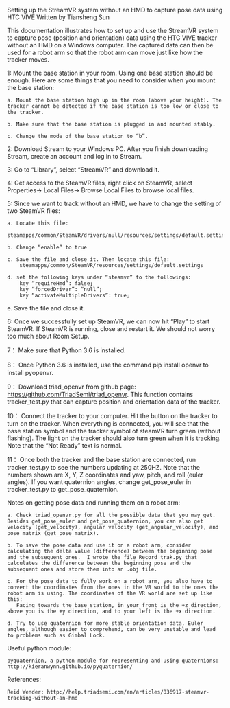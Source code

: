 Setting up the StreamVR system without an HMD to capture pose data using HTC VIVE
Written by Tiansheng Sun

This documentation illustrates how to set up and use the StreamVR system to capture pose (position and orientation) data using the HTC VIVE tracker without an HMD on a Windows computer. The captured data can then be used for a robot arm so that the robot arm can move just like how the tracker moves. 

1:  Mount the base station in your room. Using one base station should be enough. Here are some things that you need to consider when you mount the base station:

	a. Mount the base station high up in the room (above your height). The tracker cannot be detected if the base station is too low or close to the tracker.

	b. Make sure that the base station is plugged in and mounted stably. 

	c. Change the mode of the base station to “b”.


2:  Download Stream to your Windows PC. After you finish downloading Stream, create an account and log in to Stream. 


3:  Go to “Library”, select “StreamVR” and download it.  


4: Get access to the SteamVR files, right click on SteamVR, select Properties-> Local Files-> Browse Local Files to browse local files. 


5:  Since we want to track without an HMD, we have to change the setting of two SteamVR files:

	a. Locate this file: 
	    steamapps/common/SteamVR/drivers/null/resources/settings/default.settings

	b. Change “enable” to true 

	c. Save the file and close it. Then locate this file: 
	    steamapps/common/SteamVR/resources/settings/default.settings

	d. set the following keys under “steamvr” to the followings:
	    key “requireHmd”: false;
	    key “forcedDriver”: “null”;	
	    key “activateMultipleDrivers”: true;

e. Save the file and close it.


6:  Once we successfully set up SteamVR, we can now hit “Play” to start SteamVR. If SteamVR is running, close and restart it. We should not worry too much about Room Setup.


7：  Make sure that Python 3.6 is installed. 


8：  Once Python 3.6 is installed, use the command pip install openvr to install pyopenvr.


9：  Download triad_openvr from github page: https://github.com/TriadSemi/triad_openvr. This function contains tracker_test.py that can capture position and orientation data of the tracker.


10：  Connect the tracker to your computer. Hit the button on the tracker to turn on the tracker. When everything is connected, you will see that the base station symbol and the tracker symbol of steamVR turn green (without flashing). The light on the tracker should also turn green when it is tracking. Note that the “Not Ready” text is normal. 


11：  Once both the tracker and the base station are connected, run tracker_test.py to see the numbers updating at 250HZ. Note that the numbers shown are X, Y, Z coordinates and yaw, pitch, and roll (euler angles). If you want quaternion angles, change get_pose_euler in tracker_test.py to get_pose_quaternion. 


Notes on getting pose data and running them on a robot arm:
	
	a. Check triad_openvr.py for all the possible data that you may get. Besides get_pose_euler and get_pose_quaternion, you can also get velocity (get_velocity), angular velocity (get_angular_velocity), and pose matrix (get_pose_matrix). 

	b. To save the pose data and use it on a robot arm, consider calculating the delta value (difference) between the beginning pose and the subsequent ones.  I wrote the file Record_trak.py that calculates the difference between the beginning pose and the subsequent ones and store them into an .obj file.

	c. For the pose data to fully work on a robot arm, you also have to convert the coordinates from the ones in the VR world to the ones the robot arm is using. The coordinates of the VR world are set up like this:
	   Facing towards the base station, in your front is the +z direction, above you is the +y direction, and to your left is the +x direction.

	d. Try to use quaternion for more stable orientation data. Euler angles, although easier to comprehend, can be very unstable and lead to problems such as Gimbal Lock. 

Useful python module:

	pyquaternion, a python module for representing and using quaternions: http://kieranwynn.github.io/pyquaternion/
	
References:

	Reid Wender: http://help.triadsemi.com/en/articles/836917-steamvr-tracking-without-an-hmd
